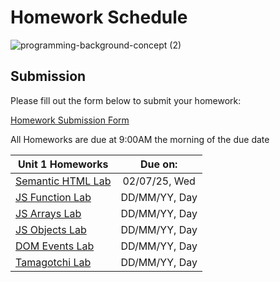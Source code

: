 # Homework Schedule
![programming-background-concept (2)](https://github.com/user-attachments/assets/df086fa1-ab13-4a1a-8d0a-241abdc33802)

## Submission
Please fill out the form below to submit your homework:

[Homework Submission Form](https://forms.gle/mhoucXJdQRj1FyFW7)

All Homeworks are due at 9:00AM the morning of the due date

| Unit 1 Homeworks                                                                                        | Due on:          | 
| --------------------------------------------------------------------------------------------------------| :--------------: | 
| [Semantic HTML Lab](https://github.com/GA-SEB-8/Week01-Day01/tree/main/SemanticHTML-Lab)                |  02/07/25, Wed   | 
| [JS Function Lab](#)                                                                                    |  DD/MM/YY, Day   | 
| [JS Arrays Lab](#)                                                                                      |  DD/MM/YY, Day   |
| [JS Objects Lab](#)                                                                                     |  DD/MM/YY, Day   |
| [DOM Events Lab](#)                                                                                     |  DD/MM/YY, Day   |
| [Tamagotchi Lab](#)                                                                                     |  DD/MM/YY, Day   |
